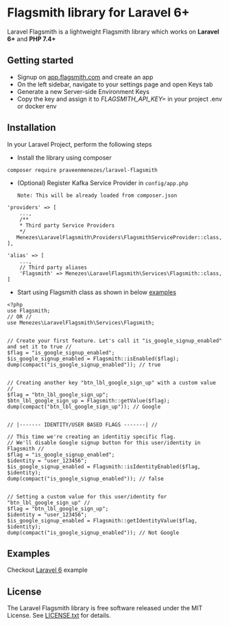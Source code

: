 # Flagsmith library for Laravel 6+
Laravel Flagsmith is a lightweight Flagsmith library which works on **Laravel 6+** and **PHP 7.4+**

## Getting started
- Signup on [app.flagsmith.com](https://app.flagsmith.com) and create an app
- On the left sidebar, navigate to your settings page and open Keys tab
- Generate a new Server-side Environment Keys
- Copy the key and assign it to *FLAGSMITH_API_KEY=<your key>* in your project .env or docker env

## Installation
In your Laravel Project, perform the following steps

- Install the library using composer

```composer require praveenmenezes/laravel-flagsmith```

- (Optional) Register Kafka Service Provider in `config/app.php`

  `Note: This will be already loaded from composer.json`

```
'providers' => [
    ...,
    /**
    * Third party Service Providers
    */
   Menezes\LaravelFlagsmith\Providers\FlagsmithServiceProvider::class,
],

'alias' => [
    ...,
    // Third party aliases
    'Flagsmith' => Menezes\LaravelFlagsmith\Services\Flagsmith::class,
]
```

- Start using Flagsmith class as shown in below [examples](examples/laravel-6/README.md)

```
<?php
use Flagsmith;
// OR //
use Menezes\LaravelFlagsmith\Services\Flagsmith;


// Create your first feature. Let's call it "is_google_signup_enabled" and set it to true //
$flag = "is_google_signup_enabled";
$is_google_signup_enabled = Flagsmith::isEnabled($flag);
dump(compact("is_google_signup_enabled")); // true


// Creating another key "btn_lbl_google_sign_up" with a custom value //
$flag = "btn_lbl_google_sign_up";
$btn_lbl_google_sign_up = Flagsmith::getValue($flag);
dump(compact("btn_lbl_google_sign_up")); // Google


// |------- IDENTITY/USER BASED FLAGS -------| //

// This time we're creating an identitiy specific flag.
// We'll disable Google signup button for this user/identity in Flagsmith //
$flag = "is_google_signup_enabled";
$identity = "user_123456";
$is_google_signup_enabled = Flagsmith::isIdentityEnabled($flag, $identity);
dump(compact("is_google_signup_enabled")); // false


// Setting a custom value for this user/identity for "btn_lbl_google_sign_up" //
$flag = "btn_lbl_google_sign_up";
$identity = "user_123456";
$is_google_signup_enabled = Flagsmith::getIdentityValue($flag, $identity);
dump(compact("is_google_signup_enabled")); // Not Google
```

## Examples
Checkout [Laravel 6](examples/laravel-6/README.md) example

## License

The Laravel Flagsmith library is free software released under the MIT License. See [LICENSE.txt](LICENSE.txt) for details.